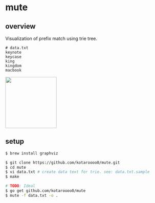 # mute

## overview

Visualization of prefix match using trie tree.

```
# data.txt
keynote
keycase
king
kingdom
macbook
```

<img src="https://user-images.githubusercontent.com/31947384/91884437-ff572a80-ecc0-11ea-9ebb-f33d19f3af64.png" width="160">

## setup

```sh
$ brew install graphviz

$ git clone https://github.com/kotaroooo0/mute.git
$ cd mute
$ vi data.txt # create data text for trie. see: data.txt.sample
$ make

# TODO: Ideal
$ go get github.com/kotaroooo0/mute
$ mute -f data.txt -o .
```

